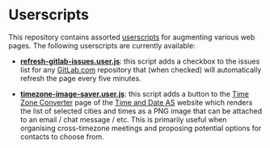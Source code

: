 # Userscripts

This repository contains assorted [userscripts](https://en.wikipedia.org/wiki/Userscript) for augmenting various web pages. The following userscripts are currently available:

- [**refresh-gitlab-issues.user.js**](./scripts/refresh-gitlab-issues.user.js): this script adds a checkbox to the issues list for any [GitLab.com](https://gitlab.com) repository that (when checked) will automatically refresh the page every five minutes.

- [**timezone-image-saver.user.js**](./scripts/timezone-image-saver.user.js): this script adds a button to the [Time Zone Converter](https://www.timeanddate.com/worldclock/converter.html) page of the [Time and Date AS](https://www.timeanddate.com/) website which renders the list of selected cities and times as a PNG image that can be attached to an email / chat message / etc. This is primarily useful when organising cross-timezone meetings and proposing potential options for contacts to choose from.
